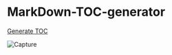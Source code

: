 # MarkDown-TOC-generator
[Generate TOC](https://imad-majid.github.io/md-toc-generator/)

![Capture](https://github.com/IMAD-Majid/MarkDown-TOC-generator/assets/137281672/768276eb-d727-4240-b7ab-1991ffced512)
